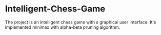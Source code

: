 # Intelligent-Chess-Game
The project is an intelligent chess game with a graphical user interface. It's implemented minimax with alpha-beta pruning algorithm.
